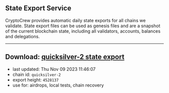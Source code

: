 ## State Export Service
CryptoCrew provides automatic daily state exports for all chains we validate. State export files can be used as genesis files and are a snapshot of the current blockchain state, including all validators, accounts, balances and delegations.

---
**Download: [quicksilver-2 state export](https://dl.ccvalidators.com/SERVICE/quicksilver/quicksilver-2_export_4528137.json)**
---

- last updated: Thu Nov 09 2023 11:46:07
- chain id: `quicksilver-2`
- export height: `4528137`
- use for: airdrops, local tests, chain recovery
